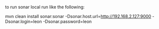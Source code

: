 to run sonar local run like the following:

mvn clean install sonar:sonar  -Dsonar.host.url=http://192.168.2.127:9000  -Dsonar.login=leon -Dsonar.password=leon